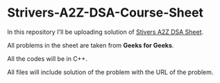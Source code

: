 # Strivers-A2Z-DSA-Course-Sheet
<p>In this repository I'll be uploading solution of <a href="https://takeuforward.org/strivers-a2z-dsa-course/strivers-a2z-dsa-course-sheet-2/">Stivers A2Z DSA Sheet</a>.</p>
<p>All problems in the sheet are taken from <b>Geeks for Geeks</b>.</p>
<p>All the codes will be in C++.</p>
<p>All files will include solution of the problem with the URL of the problem.</p>
